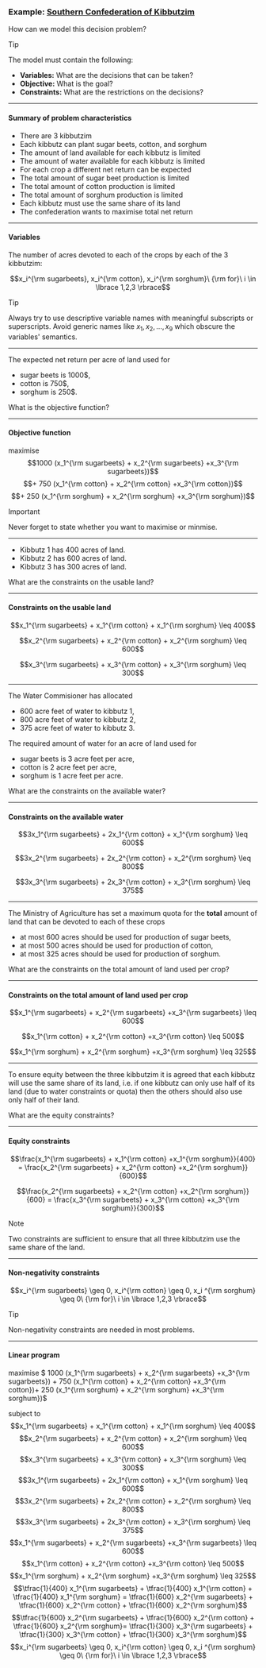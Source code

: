 ### Example: <a href="markdown-viewer.html?file=03-lecture/kibbutzim.md" data-preview-link>Southern Confederation of Kibbutzim <i class="fa-solid fa-magnifying-glass"></i></a>

How can we model this decision problem?

> [!TIP]
> The model must contain the following:
> - **Variables:** What are the decisions that can be taken?
> - **Objective:** What is the goal?
> - **Constraints:** What are the restrictions on the decisions?

---

#### Summary of problem characteristics ####

- There are 3 kibbutzim
- Each kibbutz can plant sugar beets, cotton, and sorghum
- The amount of land available for each kibbutz is limited
- The amount of water available for each kibbutz is limited
- For each crop a different net return can be expected 
- The total amount of sugar beet production is limited
- The total amount of cotton production is limited
- The total amount of sorghum production is limited
- Each kibbutz must use the same share of its land
- The confederation wants to maximise total net return

---


#### Variables ####

The number of acres devoted to each of the crops by each of the 3 kibbutzim:<!-- .element: class="fragment" data-fragment-index="1" -->

$$x_i^{\rm sugarbeets}, x_i^{\rm cotton}, x_i^{\rm sorghum}\ {\rm for}\ i \in \lbrace 1,2,3 \rbrace$$ <!-- .element: class="fragment" data-fragment-index="1" -->

> [!TIP]
> Always try to use descriptive variable names with meaningful subscripts or superscripts. Avoid generic names like $x_1, x_2, \ldots, x_9$ which obscure the variables' semantics.
<!-- .element: class="fragment" data-fragment-index="2" -->

---


The expected net return per acre of land used for

- sugar beets is 1000$,
- cotton is 750$,
- sorghum is 250$.

What is the objective function?


---


#### Objective function ####

maximise <!-- .element: class="fragment"  -->
$$1000 (x_1^{\rm sugarbeets} + x_2^{\rm sugarbeets} +x_3^{\rm sugarbeets})$$ <!-- .element: class="fragment"  -->
$$+ 750 (x_1^{\rm cotton} + x_2^{\rm cotton} +x_3^{\rm cotton})$$ <!-- .element: class="fragment"  -->
$$+ 250 (x_1^{\rm sorghum} + x_2^{\rm sorghum} +x_3^{\rm sorghum})$$ <!-- .element: class="fragment"  -->

> [!IMPORTANT]
> Never forget to state whether you want to maximise or minmise.
<!-- .element: class="fragment"-->

---

- Kibbutz 1 has 400 acres of land.
- Kibbutz 2 has 600 acres of land.
- Kibbutz 3 has 300 acres of land.

What are the constraints on the usable land?

---

#### Constraints on the usable land ####

$$x_1^{\rm sugarbeets} + x_1^{\rm cotton}  + x_1^{\rm sorghum} \leq 400$$ <!-- .element: class="fragment"  -->

$$x_2^{\rm sugarbeets} + x_2^{\rm cotton}  + x_2^{\rm sorghum} \leq 600$$ <!-- .element: class="fragment"  -->

$$x_3^{\rm sugarbeets} + x_3^{\rm cotton}  + x_3^{\rm sorghum} \leq 300$$ <!-- .element: class="fragment"  -->

---

The Water Commisioner has allocated

- 600 acre feet of water to kibbutz 1,
- 800 acre feet of water to kibbutz 2,
- 375 acre feet of water to kibbutz 3.

The required amount of water for an acre of land used for

- sugar beets is 3 acre feet per acre,
- cotton is 2 acre feet per acre,
- sorghum is 1 acre feet per acre.

What are the constraints on the available water?

---

#### Constraints on the available water ####

$$3x_1^{\rm sugarbeets} + 2x_1^{\rm cotton}  + x_1^{\rm sorghum} \leq 600$$ <!-- .element: class="fragment"  -->

$$3x_2^{\rm sugarbeets} + 2x_2^{\rm cotton}  + x_2^{\rm sorghum} \leq 800$$ <!-- .element: class="fragment"  -->

$$3x_3^{\rm sugarbeets} + 2x_3^{\rm cotton}  + x_3^{\rm sorghum} \leq 375$$ <!-- .element: class="fragment"  -->

---

The Ministry of Agriculture has set a maximum quota
for the **total** amount of land that can be devoted to each of
these crops

- at most 600 acres should be used for production of sugar beets,
- at most 500 acres should be used for production of cotton,
- at most 325 acres should be used for production of sorghum.

What are the constraints on the total amount of land used per crop?

---

#### Constraints on the total amount of land used per crop ####

$$x_1^{\rm sugarbeets} + x_2^{\rm sugarbeets} +x_3^{\rm sugarbeets} \leq 600$$ <!-- .element: class="fragment"  -->

$$x_1^{\rm cotton} + x_2^{\rm cotton} +x_3^{\rm cotton} \leq 500$$ <!-- .element: class="fragment"  -->

$$x_1^{\rm sorghum} + x_2^{\rm sorghum} +x_3^{\rm sorghum} \leq 325$$ <!-- .element: class="fragment"  -->

---

To ensure equity between the three kibbutzim it is agreed that each kibbutz will use the same share of its land, i.e. if one kibbutz can only use half of its land (due to water constraints or quota) then the others should also use only half of their land.

What are the equity constraints?


---

#### Equity constraints ####

$$\frac{x_1^{\rm sugarbeets} + x_1^{\rm cotton} +x_1^{\rm sorghum}}{400} = \frac{x_2^{\rm sugarbeets} + x_2^{\rm cotton} +x_2^{\rm sorghum}}{600}$$
 <!-- .element: class="fragment"  -->

$$\frac{x_2^{\rm sugarbeets} + x_2^{\rm cotton} +x_2^{\rm sorghum}}{600} =  \frac{x_3^{\rm sugarbeets} + x_3^{\rm cotton} +x_3^{\rm sorghum}}{300}$$
 <!-- .element: class="fragment"  -->


> [!NOTE]
> Two constraints are sufficient to ensure that all three kibbutzim use the same share of the land.
<!-- .element: class="fragment" -->

---


#### Non-negativity constraints ####

$$x_i^{\rm sugarbeets} \geq 0,  x_i^{\rm cotton} \geq 0,  x_i ^{\rm sorghum} \geq 0\ {\rm for}\ i \in \lbrace 1,2,3 \rbrace$$ <!-- .element: class="fragment" data-fragment-index="1"  -->

> [!TIP]
> Non-negativity constraints are needed in most problems.
<!-- .element: class="fragment" data-fragment-index="1" -->

---

<!-- .slide: style="font-size:50%;"  -->

#### Linear program ####
<!-- .element: style="font-size:200%;"  -->

maximise $ 1000 (x_1^{\rm sugarbeets} + x_2^{\rm sugarbeets} +x_3^{\rm sugarbeets}) + 750 (x_1^{\rm cotton} + x_2^{\rm cotton} +x_3^{\rm cotton})+ 250 (x_1^{\rm sorghum} + x_2^{\rm sorghum} +x_3^{\rm sorghum})$ 

subject to
$$x_1^{\rm sugarbeets} + x_1^{\rm cotton}  + x_1^{\rm sorghum} \leq 400$$
$$x_2^{\rm sugarbeets} + x_2^{\rm cotton}  + x_2^{\rm sorghum} \leq 600$$
$$x_3^{\rm sugarbeets} + x_3^{\rm cotton}  + x_3^{\rm sorghum} \leq 300$$
$$3x_1^{\rm sugarbeets} + 2x_1^{\rm cotton}  + x_1^{\rm sorghum} \leq 600$$
$$3x_2^{\rm sugarbeets} + 2x_2^{\rm cotton}  + x_2^{\rm sorghum} \leq 800$$ 
$$3x_3^{\rm sugarbeets} + 2x_3^{\rm cotton}  + x_3^{\rm sorghum} \leq 375$$
$$x_1^{\rm sugarbeets} + x_2^{\rm sugarbeets} +x_3^{\rm sugarbeets} \leq 600$$ 
$$x_1^{\rm cotton} + x_2^{\rm cotton} +x_3^{\rm cotton} \leq 500$$
$$x_1^{\rm sorghum} + x_2^{\rm sorghum} +x_3^{\rm sorghum} \leq 325$$
$$\tfrac{1}{400} x_1^{\rm sugarbeets} + \tfrac{1}{400} x_1^{\rm cotton} + \tfrac{1}{400} x_1^{\rm sorghum} = \tfrac{1}{600} x_2^{\rm sugarbeets} + \tfrac{1}{600} x_2^{\rm cotton} + \tfrac{1}{600} x_2^{\rm sorghum}$$
$$\tfrac{1}{600} x_2^{\rm sugarbeets} + \tfrac{1}{600} x_2^{\rm cotton} + \tfrac{1}{600} x_2^{\rm sorghum}= \tfrac{1}{300} x_3^{\rm sugarbeets} + \tfrac{1}{300} x_3^{\rm cotton} + \tfrac{1}{300} x_3^{\rm sorghum}$$
$$x_i^{\rm sugarbeets} \geq 0,  x_i^{\rm cotton} \geq 0,  x_i ^{\rm sorghum} \geq 0\ {\rm for}\ i \in \lbrace 1,2,3 \rbrace$$


